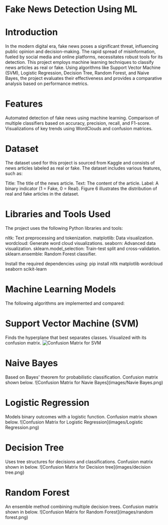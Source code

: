 # Fake News Detection Using ML

# Introduction
In the modern digital era, fake news poses a significant threat, influencing public opinion and decision-making. The rapid spread of misinformation, fueled by social media and online platforms, necessitates robust tools for its detection. This project employs machine learning techniques to classify news articles as real or fake. Using algorithms like Support Vector Machine (SVM), Logistic Regression, Decision Tree, Random Forest, and Naive Bayes, the project evaluates their effectiveness and provides a comparative analysis based on performance metrics.

# Features
Automated detection of fake news using machine learning.
Comparison of multiple classifiers based on accuracy, precision, recall, and F1-score.
Visualizations of key trends using WordClouds and confusion matrices.

# Dataset
The dataset used for this project is sourced from Kaggle and consists of news articles labeled as real or fake. The dataset includes various features, such as:

Title: The title of the news article.
Text: The content of the article.
Label: A binary indicator (1 = Fake, 0 = Real).
Figure 6 illustrates the distribution of real and fake articles in the dataset.

# Libraries and Tools Used
The project uses the following Python libraries and tools:

nltk: Text preprocessing and tokenization.
matplotlib: Data visualization.
wordcloud: Generate word cloud visualizations.
seaborn: Advanced data visualization.
sklearn.model_selection: Train-test split and cross-validation.
sklearn.ensemble: Random Forest classifier.

Install the required dependencies using:
pip install nltk matplotlib wordcloud seaborn scikit-learn

# Machine Learning Models
The following algorithms are implemented and compared:

# Support Vector Machine (SVM)
Finds the hyperplane that best separates classes.
Visualized with its confusion matrix.
 ![Confusion Matrix for SVM](images/SVM.png)
# Naive Bayes
Based on Bayes' theorem for probabilistic classification.
Confusion matrix shown below.
![Confusion Matrix for Navie Bayes](images/Navie Bayes.png)
# Logistic Regression
Models binary outcomes with a logistic function.
Confusion matrix shown below.
![Confusion Matrix for Logistic Regression](images/Logistic Regression.png)
# Decision Tree
Uses tree structures for decisions and classifications.
Confusion matrix shown in below.
![Confusion Matrix for Decision tree](images/decision tree.png)
# Random Forest
An ensemble method combining multiple decision trees.
Confusion matrix shown in below.
![Confusion Matrix for Random Forest](images/random forest.png)

